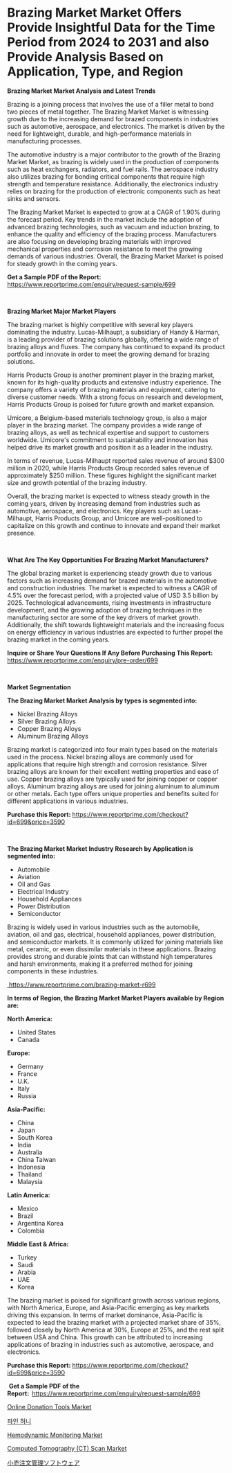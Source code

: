 <p><h1>Brazing Market Market Offers Provide Insightful Data for the Time Period from 2024 to 2031 and also Provide Analysis Based on Application, Type, and Region</h1></p><p><strong>Brazing Market Market Analysis and Latest Trends</strong></p>
<p><p>Brazing is a joining process that involves the use of a filler metal to bond two pieces of metal together. The Brazing Market Market is witnessing growth due to the increasing demand for brazed components in industries such as automotive, aerospace, and electronics. The market is driven by the need for lightweight, durable, and high-performance materials in manufacturing processes.</p><p>The automotive industry is a major contributor to the growth of the Brazing Market Market, as brazing is widely used in the production of components such as heat exchangers, radiators, and fuel rails. The aerospace industry also utilizes brazing for bonding critical components that require high strength and temperature resistance. Additionally, the electronics industry relies on brazing for the production of electronic components such as heat sinks and sensors.</p><p>The Brazing Market Market is expected to grow at a CAGR of 1.90% during the forecast period. Key trends in the market include the adoption of advanced brazing technologies, such as vacuum and induction brazing, to enhance the quality and efficiency of the brazing process. Manufacturers are also focusing on developing brazing materials with improved mechanical properties and corrosion resistance to meet the growing demands of various industries. Overall, the Brazing Market Market is poised for steady growth in the coming years.</p></p>
<p><strong>Get a Sample PDF of the Report:&nbsp;</strong> <a href="https://www.reportprime.com/enquiry/request-sample/699">https://www.reportprime.com/enquiry/request-sample/699</a></p>
<p>&nbsp;</p>
<p><strong>Brazing Market Major Market Players</strong></p>
<p><p>The brazing market is highly competitive with several key players dominating the industry. Lucas-Milhaupt, a subsidiary of Handy & Harman, is a leading provider of brazing solutions globally, offering a wide range of brazing alloys and fluxes. The company has continued to expand its product portfolio and innovate in order to meet the growing demand for brazing solutions.</p><p>Harris Products Group is another prominent player in the brazing market, known for its high-quality products and extensive industry experience. The company offers a variety of brazing materials and equipment, catering to diverse customer needs. With a strong focus on research and development, Harris Products Group is poised for future growth and market expansion.</p><p>Umicore, a Belgium-based materials technology group, is also a major player in the brazing market. The company provides a wide range of brazing alloys, as well as technical expertise and support to customers worldwide. Umicore's commitment to sustainability and innovation has helped drive its market growth and position it as a leader in the industry.</p><p>In terms of revenue, Lucas-Milhaupt reported sales revenue of around $300 million in 2020, while Harris Products Group recorded sales revenue of approximately $250 million. These figures highlight the significant market size and growth potential of the brazing industry.</p><p>Overall, the brazing market is expected to witness steady growth in the coming years, driven by increasing demand from industries such as automotive, aerospace, and electronics. Key players such as Lucas-Milhaupt, Harris Products Group, and Umicore are well-positioned to capitalize on this growth and continue to innovate and expand their market presence.</p></p>
<p>&nbsp;</p>
<p><strong>What Are The Key Opportunities For Brazing Market Manufacturers?</strong></p>
<p><p>The global brazing market is experiencing steady growth due to various factors such as increasing demand for brazed materials in the automotive and construction industries. The market is expected to witness a CAGR of 4.5% over the forecast period, with a projected value of USD 3.5 billion by 2025. Technological advancements, rising investments in infrastructure development, and the growing adoption of brazing techniques in the manufacturing sector are some of the key drivers of market growth. Additionally, the shift towards lightweight materials and the increasing focus on energy efficiency in various industries are expected to further propel the brazing market in the coming years.</p></p>
<p><strong>Inquire or Share Your Questions If Any Before Purchasing This Report:</strong> <a href="https://www.reportprime.com/enquiry/pre-order/699">https://www.reportprime.com/enquiry/pre-order/699</a></p>
<p>&nbsp;</p>
<p><strong>Market Segmentation</strong></p>
<p><strong>The Brazing Market Market Analysis by types is segmented into:</strong></p>
<p><ul><li>Nickel Brazing Alloys</li><li>Silver Brazing Alloys</li><li>Copper Brazing Alloys</li><li>Aluminum Brazing Alloys</li></ul></p>
<p><p>Brazing market is categorized into four main types based on the materials used in the process. Nickel brazing alloys are commonly used for applications that require high strength and corrosion resistance. Silver brazing alloys are known for their excellent wetting properties and ease of use. Copper brazing alloys are typically used for joining copper or copper alloys. Aluminum brazing alloys are used for joining aluminum to aluminum or other metals. Each type offers unique properties and benefits suited for different applications in various industries.</p></p>
<p><strong>Purchase this Report:&nbsp;</strong><a href="https://www.reportprime.com/checkout?id=699&price=3590">https://www.reportprime.com/checkout?id=699&price=3590</a></p>
<p>&nbsp;</p>
<p><strong>The Brazing Market Market Industry Research by Application is segmented into:</strong></p>
<p><ul><li>Automobile</li><li>Aviation</li><li>Oil and Gas</li><li>Electrical Industry</li><li>Household Appliances</li><li>Power Distribution</li><li>Semiconductor</li></ul></p>
<p><p>Brazing is widely used in various industries such as the automobile, aviation, oil and gas, electrical, household appliances, power distribution, and semiconductor markets. It is commonly utilized for joining materials like metal, ceramic, or even dissimilar materials in these applications. Brazing provides strong and durable joints that can withstand high temperatures and harsh environments, making it a preferred method for joining components in these industries.</p></p>
<p><a href="https://www.reportprime.com/brazing-market-r699">&nbsp;https://www.reportprime.com/brazing-market-r699</a></p>
<p><strong>In terms of Region, the Brazing Market Market Players available by Region are:</strong></p>
<p>
    <p> <strong> North America: </strong>
        <ul>
            <li>United States</li>
            <li>Canada</li>
        </ul>
        </p> 
    <p> <strong> Europe: </strong>
        <ul>
            <li>Germany</li>
            <li>France</li>
            <li>U.K.</li>
            <li>Italy</li>
            <li>Russia</li>
        </ul>
        </p> 
    <p> <strong> Asia-Pacific: </strong>
        <ul>
            <li>China</li>
            <li>Japan</li>
            <li>South Korea</li>
            <li>India</li>
            <li>Australia</li>
            <li>China Taiwan</li>
            <li>Indonesia</li>
            <li>Thailand</li>
            <li>Malaysia</li>
        </ul>
        </p> 
    <p> <strong> Latin America: </strong>
        <ul>
            <li>Mexico</li>
            <li>Brazil</li>
            <li>Argentina Korea</li>
            <li>Colombia</li>
        </ul>
        </p> 
    <p> <strong> Middle East & Africa: </strong>
        <ul>
            <li>Turkey</li>
            <li>Saudi</li>
            <li>Arabia</li>
            <li>UAE</li>
            <li>Korea</li>
        </ul>
    </p>
    </p>
<p><p>The brazing market is poised for significant growth across various regions, with North America, Europe, and Asia-Pacific emerging as key markets driving this expansion. In terms of market dominance, Asia-Pacific is expected to lead the brazing market with a projected market share of 35%, followed closely by North America at 30%, Europe at 25%, and the rest split between USA and China. This growth can be attributed to increasing applications of brazing in industries such as automotive, aerospace, and electronics.</p></p>
<p><strong>Purchase this Report: </strong><a href="https://www.reportprime.com/checkout?id=699&price=3590">https://www.reportprime.com/checkout?id=699&price=3590</a></p>
<p>&nbsp;<strong>Get a Sample PDF of the Report:&nbsp;&nbsp;</strong><a href="https://www.reportprime.com/enquiry/request-sample/699">https://www.reportprime.com/enquiry/request-sample/699</a></p>
<p><strong></strong></p>
<p><p><a href="https://www.linkedin.com/pulse/online-donation-tools-market-share-new-trends-analysis-ybg2e">Online Donation Tools Market</a></p><p><a href="https://medium.com/@cierrahayes645/%EC%86%94-%EA%BF%80-%EC%8B%9C%EC%9E%A5-%EA%B7%9C%EB%AA%A8-%EC%84%B1%EC%9E%A5-%EB%B0%8F-%EC%8B%9C%EC%9E%A5-%EC%84%B8%EB%B6%84%ED%99%94-%EB%B0%8F-%EC%A7%80%EC%97%AD%EB%B3%84-%EC%9D%B8%EC%82%AC%EC%9D%B4%ED%8A%B8-%EB%B0%8F-2031%EB%85%84%EA%B9%8C%EC%A7%80%EC%9D%98-%EC%98%88%EC%B8%A1%EC%97%90-%EB%8C%80%ED%95%9C-%EC%82%B0%EC%97%85-%EB%B6%84%EC%84%9D-e0221e5442d3">파인 허니</a></p><p><a href="https://issuu.com/reportprime-2/docs/hemodynamic-monitoring-market-size-2030.pptx">Hemodynamic Monitoring Market</a></p><p><a href="https://medium.com/@berugaru/global-computed-tomography-ct-scan-market-share-and-growth-opportunities-and-market-size-growing-24197935a063">Computed Tomography (CT) Scan Market</a></p><p><a href="https://medium.com/@jerrycurtis23/%E4%B8%96%E7%95%8C%E3%81%AE%E5%B0%8F%E5%A3%B2%E3%82%8A%E6%B3%A8%E6%96%87%E7%AE%A1%E7%90%86%E3%82%BD%E3%83%95%E3%83%88%E3%82%A6%E3%82%A7%E3%82%A2%E5%B8%82%E5%A0%B4%E8%A6%8F%E6%A8%A1%E3%81%AF-%E5%B9%B4%E5%B9%B3%E5%9D%87%E6%88%90%E9%95%B7%E7%8E%877-3-%E3%81%AB%E9%81%94%E3%81%99%E3%82%8B%E3%81%A8%E4%BA%88%E6%83%B3%E3%81%95%E3%82%8C-%E3%81%93%E3%81%AE%E3%83%AC%E3%83%9D%E3%83%BC%E3%83%88%E3%81%A7%E3%81%AF%E5%B8%82%E5%A0%B4%E3%81%AE%E6%88%90%E9%95%B7-%E3%83%88%E3%83%AC%E3%83%B3%E3%83%89-%E6%A9%9F%E4%BC%9A-%E3%81%8A%E3%82%88%E3%81%B32024%E5%B9%B4%E3%81%8B%E3%82%892031%E5%B9%B4%E3%81%BE%E3%81%A7%E3%81%AE%E4%BA%88%E6%B8%AC%E3%81%AB%E3%81%A4%E3%81%84%E3%81%A6%E7%B6%B2%E7%BE%85%E3%81%97%E3%81%A6%E3%81%84%E3%81%BE%E3%81%99-595f12a512ba">小売注文管理ソフトウェア</a></p></p>